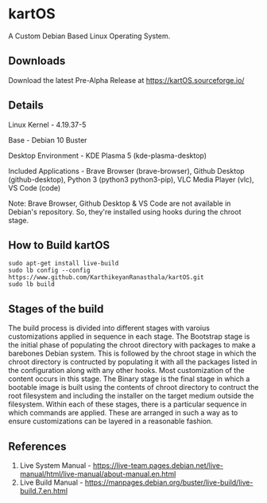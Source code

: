 # kartOS

A Custom Debian Based Linux Operating System.

## Downloads

Download the latest Pre-Alpha Release at https://kartOS.sourceforge.io/

## Details

Linux Kernel - 4.19.37-5

Base - Debian 10 Buster

Desktop Environment - KDE Plasma 5 (kde-plasma-desktop)

Included Applications - Brave Browser (brave-browser), Github Desktop (github-desktop), Python 3 (python3 python3-pip), VLC Media Player (vlc), VS Code (code)

Note: Brave Browser, Github Desktop & VS Code are not available in Debian's repository. So, they're installed using hooks during the chroot stage.


## How to Build kartOS

```
sudo apt-get install live-build
sudo lb config --config https://www.github.com/KarthikeyanRanasthala/kartOS.git
sudo lb build
```


## Stages of the build

The build process is divided into different stages with varoius customizations applied in sequence in each stage. The Bootstrap stage is the initial phase of populating the chroot directory with packages to make a barebones Debian system. This is followed by the chroot stage in which the chroot directory is contructed by populating it with all the packages listed in the configuration along with any other hooks. Most customization of the content occurs in this stage. The Binary stage is the final stage in which a bootable image is built using the contents of chroot directory to contruct the root filesystem and including the installer on the target medium outside the filesystem. Within each of these stages, there is a particular sequence in which commands are applied. These are arranged in such a way as to ensure customizations can be layered in a reasonable fashion.


## References

1. Live System Manual - https://live-team.pages.debian.net/live-manual/html/live-manual/about-manual.en.html
1. Live Build Manual - https://manpages.debian.org/buster/live-build/live-build.7.en.html